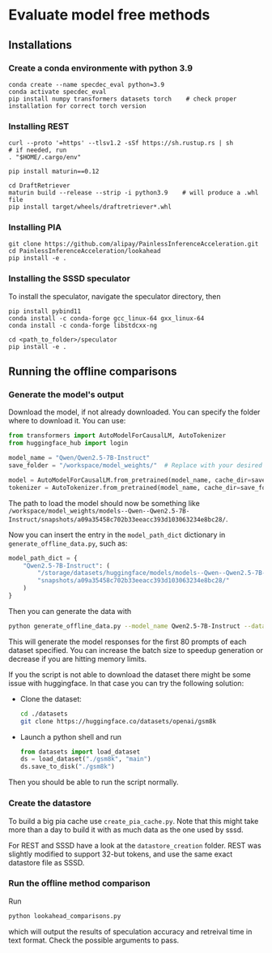 # Evaluate model free methods

## Installations

### Create a conda environmente with python 3.9

```
conda create --name specdec_eval python=3.9
conda activate specdec_eval
pip install numpy transformers datasets torch    # check proper installation for correct torch version
```

### Installing REST
```
curl --proto '=https' --tlsv1.2 -sSf https://sh.rustup.rs | sh
# if needed, run
. "$HOME/.cargo/env"

pip install maturin==0.12

cd DraftRetriever
maturin build --release --strip -i python3.9    # will produce a .whl file
pip install target/wheels/draftretriever*.whl
```

### Installing PIA

```
git clone https://github.com/alipay/PainlessInferenceAcceleration.git
cd PainlessInferenceAcceleration/lookahead
pip install -e .
```


### Installing the SSSD speculator
To install the speculator, navigate the speculator directory, then

```
pip install pybind11
conda install -c conda-forge gcc_linux-64 gxx_linux-64
conda install -c conda-forge libstdcxx-ng

cd <path_to_folder>/speculator
pip install -e .
```

## Running the offline comparisons

### Generate the model's output

Download the model, if not already downloaded. You can specify the folder where to download it. You can use:

```python
from transformers import AutoModelForCausalLM, AutoTokenizer
from huggingface_hub import login

model_name = "Qwen/Qwen2.5-7B-Instruct"
save_folder = "/workspace/model_weights/"  # Replace with your desired folder path

model = AutoModelForCausalLM.from_pretrained(model_name, cache_dir=save_folder, force_download=True, trust_remote_code=True)
tokenizer = AutoTokenizer.from_pretrained(model_name, cache_dir=save_folder, force_download=True, trust_remote_code=True)
```

The path to load the model should now be something like `/workspace/model_weights/models--Qwen--Qwen2.5-7B-Instruct/snapshots/a09a35458c702b33eeacc393d103063234e8bc28/`.

Now you can insert the entry in the `model_path_dict` dictionary in `generate_offline_data.py`, such as:

```python
model_path_dict = {
    "Qwen2.5-7B-Instruct": (
        "/storage/datasets/huggingface/models/models--Qwen--Qwen2.5-7B-Instruct/"
        "snapshots/a09a35458c702b33eeacc393d103063234e8bc28/"
    )
}
```

Then you can generate the data with

```bash
python generate_offline_data.py --model_name Qwen2.5-7B-Instruct --dataset_names gsm8k mt-bench --datasets_dir ./datasets --batch_size 16 --max_new_tokens 2048 --output_dir ./offline_speculation_data
```

This will generate the model responses for the first 80 prompts of each dataset specified. You can increase the batch size to speedup generation or decrease if you are hitting memory limits.

If you the script is not able to download the dataset there might be some issue with huggingface. In that case you can try the following solution:

* Clone the dataset:
    ```bash
    cd ./datasets
    git clone https://huggingface.co/datasets/openai/gsm8k
    ```
* Launch a python shell and run
    ```python
    from datasets import load_dataset
    ds = load_dataset("./gsm8k", "main")
    ds.save_to_disk("./gsm8k")
    ```

Then you should be able to run the script normally.

### Create the datastore

To build a big pia cache use `create_pia_cache.py`. Note that this might take more than a day to build it with as much data as the one used by sssd.

For REST and SSSD have a look at the `datastore_creation` folder. REST was slightly modified to support 32-but tokens, and use the same exact datastore file as SSSD.

### Run the offline method comparison

Run
```python
python lookahead_comparisons.py
```

which will output the results of speculation accuracy and retreival time in text format. Check the possible arguments to pass.
